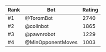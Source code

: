 Rank|Bot|Rating
---|---|---
#1|@ToromBot|2740
#2|@colinbot|1865
#3|@pawnrobot|1229
#4|@MinOpponentMoves|1003
